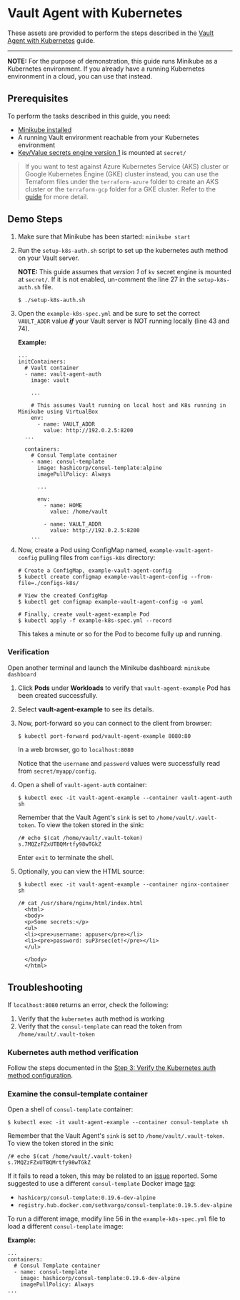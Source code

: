 # Vault Agent with Kubernetes

These assets are provided to perform the steps described in the [Vault Agent with Kubernetes](https://learn.hashicorp.com/vault/identity-access-management/vault-agent-k8s) guide.

---

**NOTE:** For the purpose of demonstration, this guide runs Minikube as a
Kubernetes environment. If you already have a running Kubernetes environment
in a cloud, you can use that instead.

## Prerequisites

To perform the tasks described in this guide, you need:

- [Minikube installed](https://kubernetes.io/docs/tasks/tools/install-minikube/)
- A running Vault environment reachable from your Kubernetes environment
- [Key/Value secrets engine version 1](https://www.vaultproject.io/docs/secrets/kv/kv-v1.html) is mounted at `secret/`

> If you want to test against Azure Kubernetes Service (AKS) cluster or Google Kubernetes Engine (GKE) cluster instead, you can use the Terraform files under the `terraform-azure` folder to create an AKS cluster or the `terraform-gcp` folder for a GKE cluster. Refer to the [guide](https://learn.hashicorp.com/vault/identity-access-management/vault-agent-k8s#azure-kubernetes-service-cluster) for more detail.

## Demo Steps

1. Make sure that Minikube has been started: `minikube start`

1.  Run the `setup-k8s-auth.sh` script to set up the kubernetes auth method on your Vault server.

    **NOTE:** This guide assumes that _version 1_ of `kv` secret engine is mounted at `secret/`. If it is not enabled, un-comment the line 27 in the `setup-k8s-auth.sh` file.

    ```plaintext
    $ ./setup-k8s-auth.sh
    ```

1. Open the `example-k8s-spec.yml` and be sure to set the correct `VAULT_ADDR` value ***if*** your Vault server is NOT running locally (line 43 and 74).

    **Example:**

    ```plaintext
    ...
    initContainers:
      # Vault container
      - name: vault-agent-auth
        image: vault

        ...

        # This assumes Vault running on local host and K8s running in Minikube using VirtualBox
        env:
          - name: VAULT_ADDR
            value: http://192.0.2.5:8200
      ...

      containers:
        # Consul Template container
        - name: consul-template
          image: hashicorp/consul-template:alpine
          imagePullPolicy: Always

          ...

          env:
            - name: HOME
              value: /home/vault

            - name: VAULT_ADDR
              value: http://192.0.2.5:8200
        ...
    ```

1. Now, create a Pod using ConfigMap named, `example-vault-agent-config` pulling files from `configs-k8s` directory:

    ```shell
    # Create a ConfigMap, example-vault-agent-config
    $ kubectl create configmap example-vault-agent-config --from-file=./configs-k8s/

    # View the created ConfigMap
    $ kubectl get configmap example-vault-agent-config -o yaml

    # Finally, create vault-agent-example Pod
    $ kubectl apply -f example-k8s-spec.yml --record
    ```

    This takes a minute or so for the Pod to become fully up and running.


### Verification

Open another terminal and launch the Minikube dashboard: `minikube dashboard`

1. Click **Pods** under **Workloads** to verify that `vault-agent-example` Pod has
been created successfully.

1. Select **vault-agent-example** to see its details.

1. Now, port-forward so you can connect to the client from browser:

    ```plaintext
    $ kubectl port-forward pod/vault-agent-example 8080:80
    ```

    In a web browser, go to `localhost:8080`

    Notice that the `username` and `password` values were successfully read from
    `secret/myapp/config`.

1. Open a shell of `vault-agent-auth` container:

    ```plaintext
    $ kubectl exec -it vault-agent-example --container vault-agent-auth sh
    ```

    Remember that the Vault Agent's `sink` is set to `/home/vault/.vault-token`.
    To view the token stored in the sink:

    ```plaintext
    /# echo $(cat /home/vault/.vault-token)
    s.7MQZzFZxUTBQMrtfy98wTGkZ
    ```

    Enter `exit` to terminate the shell.

1. Optionally, you can view the HTML source:

    ```plaintext
    $ kubectl exec -it vault-agent-example --container nginx-container sh

    /# cat /usr/share/nginx/html/index.html
      <html>
      <body>
      <p>Some secrets:</p>
      <ul>
      <li><pre>username: appuser</pre></li>
      <li><pre>password: suP3rsec(et!</pre></li>
      </ul>

      </body>
      </html>
    ```

## Troubleshooting

If `localhost:8080` returns an error, check the following:

1. Verify that the `kubernetes` auth method is working
1. Verify that the `consul-template` can read the token from `/home/vault/.vault-token`

### Kubernetes auth method verification

Follow the steps documented in the [Step 3: Verify the Kubernetes auth method configuration](https://learn.hashicorp.com/vault/identity-access-management/vault-agent-k8s#step-3-verify-the-kubernetes-auth-method-configuration).


### Examine the consul-template container

Open a shell of `consul-template` container:

```plaintext
$ kubectl exec -it vault-agent-example --container consul-template sh
```

Remember that the Vault Agent's `sink` is set to `/home/vault/.vault-token`.
To view the token stored in the sink:

```plaintext
/# echo $(cat /home/vault/.vault-token)
s.7MQZzFZxUTBQMrtfy98wTGkZ
```

If it fails to read a token, this may be related to an [issue](https://github.com/hashicorp/vault-guides/issues/100) reported. Some suggested to use a different `consul-template` Docker image [tag](https://hub.docker.com/r/hashicorp/consul-template/tags):

- `hashicorp/consul-template:0.19.6-dev-alpine`
- `registry.hub.docker.com/sethvargo/consul-template:0.19.5.dev-alpine`

To run a different image, modify line 56 in the `example-k8s-spec.yml` file to load a different `consul-template` image:

**Example:**

```plaintext
...
containers:
  # Consul Template container
  - name: consul-template
    image: hashicorp/consul-template:0.19.6-dev-alpine
    imagePullPolicy: Always
...
```
